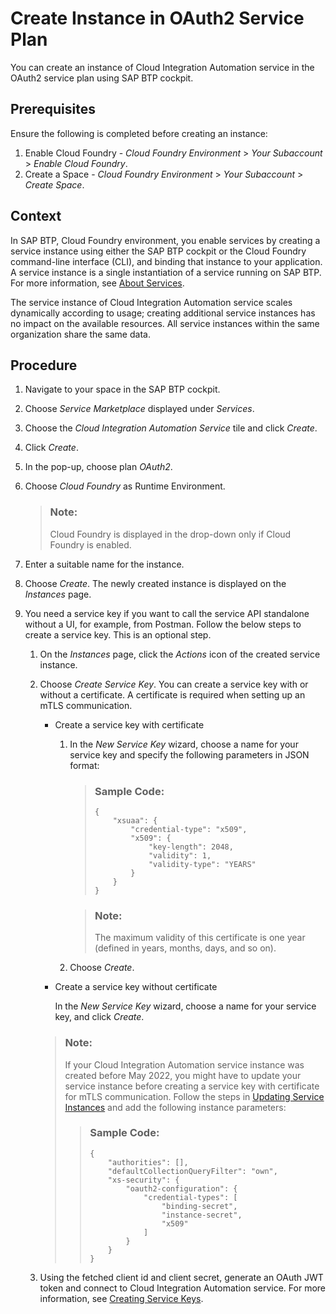 <!-- loio6187a7e05c484249a4dcd011812f21b1 -->

# Create Instance in OAuth2 Service Plan

You can create an instance of Cloud Integration Automation service in the OAuth2 service plan using SAP BTP cockpit.



<a name="loio6187a7e05c484249a4dcd011812f21b1__prereq_k4j_tl1_kbc"/>

## Prerequisites

Ensure the following is completed before creating an instance:

1.  Enable Cloud Foundry - *Cloud Foundry Environment* \> *Your Subaccount* \> *Enable Cloud Foundry*.
2.  Create a Space - *Cloud Foundry Environment* \> *Your Subaccount* \> *Create Space*.



## Context

In SAP BTP, Cloud Foundry environment, you enable services by creating a service instance using either the SAP BTP cockpit or the Cloud Foundry command-line interface \(CLI\), and binding that instance to your application. A service instance is a single instantiation of a service running on SAP BTP. For more information, see [About Services](https://help.sap.com/docs/btp/sap-business-technology-platform/about-services).

The service instance of Cloud Integration Automation service scales dynamically according to usage; creating additional service instances has no impact on the available resources. All service instances within the same organization share the same data.



## Procedure

1.  Navigate to your space in the SAP BTP cockpit.

2.  Choose *Service Marketplace* displayed under *Services*.

3.  Choose the *Cloud Integration Automation Service* tile and click *Create*.

4.  Click *Create*.

5.  In the pop-up, choose plan *OAuth2*.

6.  Choose *Cloud Foundry* as Runtime Environment.

    > ### Note:  
    > Cloud Foundry is displayed in the drop-down only if Cloud Foundry is enabled.

7.  Enter a suitable name for the instance.

8.  Choose *Create*. The newly created instance is displayed on the *Instances* page.

9.  You need a service key if you want to call the service API standalone without a UI, for example, from Postman. Follow the below steps to create a service key. This is an optional step.

    1.  On the *Instances* page, click the *Actions* icon of the created service instance.

    2.  Choose *Create Service Key*. You can create a service key with or without a certificate. A certificate is required when setting up an mTLS communication.

        -   Create a service key with certificate

            1.  In the *New Service Key* wizard, choose a name for your service key and specify the following parameters in JSON format:

                > ### Sample Code:  
                > ```
                > {
                >     "xsuaa": {
                >         "credential-type": "x509",
                >         "x509": {
                >             "key-length": 2048,
                >             "validity": 1,
                >             "validity-type": "YEARS"
                >         }
                >     }
                > }
                > ```

                > ### Note:  
                > The maximum validity of this certificate is one year \(defined in years, months, days, and so on\).

            2.  Choose *Create*.

        -   Create a service key without certificate

            In the *New Service Key* wizard, choose a name for your service key, and click *Create*.


        > ### Note:  
        > If your Cloud Integration Automation service instance was created before May 2022, you might have to update your service instance before creating a service key with certificate for mTLS communication. Follow the steps in [Updating Service Instances](https://help.sap.com/docs/service-manager/sap-service-manager/updating-service-instances) and add the following instance parameters:
        > 
        > > ### Sample Code:  
        > > ```
        > > {
        > >     "authorities": [],
        > >     "defaultCollectionQueryFilter": "own",
        > >     "xs-security": {
        > >         "oauth2-configuration": {
        > >             "credential-types": [
        > >                 "binding-secret",
        > >                 "instance-secret",
        > >                 "x509"
        > >             ]
        > >         }
        > >     }
        > > }
        > > ```

    3.  Using the fetched client id and client secret, generate an OAuth JWT token and connect to Cloud Integration Automation service. For more information, see [Creating Service Keys](https://help.sap.com/viewer/65de2977205c403bbc107264b8eccf4b/Cloud/en-US/4514a14ab6424d9f84f1b8650df609ce.html).



